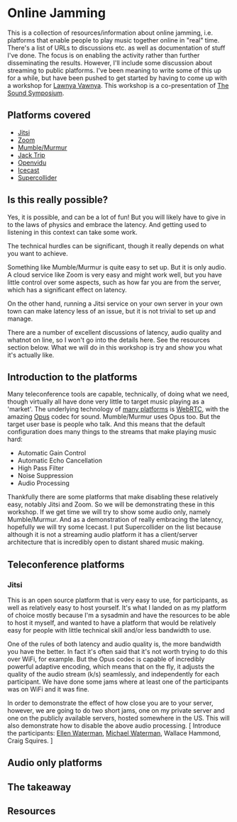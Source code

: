 # Online Jamming

This is a collection of resources/information about online jamming, i.e. platforms that enable people to play music together online in "real" time. There's a list of URLs to discussions etc. as well as documentation of stuff I've done. The focus is on enabling the activity rather than further disseminating the results. However, I'll include some discussion about streaming to public platforms. I've been meaning to write some of this up for a while, but have been pushed to get started by having to come up with a workshop for [Lawnya Vawnya](https://lawnyavawnya.com/). This workshop is a co-presentation of [The Sound Symposium](https://www.soundsymposium.com/).

## Platforms covered

* [Jitsi](https://jitsi.org/)
* [Zoom](https://zoom.us/)
* [Mumble/Murmur](https://www.mumble.info/)
* [Jack Trip](https://www.jacktrip.org/)
* [Openvidu](https://openvidu.io/)
* [Icecast](https://icecast.org/)
* [Supercollider](https://supercollider.github.io/)

## Is this really possible?

Yes, it is possible, and can be a lot of fun! But you will likely have to give in to the laws of physics and embrace the latency. And getting used to listening in this context can take some work.

The technical hurdles can be significant, though it really depends on what you want to achieve.

Something like Mumble/Murmur is quite easy to set up. But it is only audio. A cloud service like Zoom is very easy and might work well, but you have little control over some aspects, such as how far you are from the server, which has a significant effect on latency.

On the other hand, running a Jitsi service on your own server in your own town can make latency less of an issue, but it is not trivial to set up and manage.

There are a number of excellent discussions of latency, audio quality and whatnot on line, so I won't go into the details here. See the resources section below. What we will do in this workshop is try and show you what it's actually like.

## Introduction to the platforms

Many teleconference tools are capable, technically, of doing what we need, though virtually all have done very little to target music playing as a 'market'. The underlying technology of [many platforms](https://www.webrtcworld.com/webrtc-list.aspx) is [WebRTC](https://webrtc.org/), with the amazing [Opus](https://opus-codec.org/) codec for sound. Mumble/Murmur uses Opus too. But the target user base is people who talk. And this means that the default configuration does many things to the streams that make playing music hard:

* Automatic Gain Control
* Automatic Echo Cancellation
* High Pass Filter
* Noise Suppression
* Audio Processing

Thankfully there are some platforms that make disabling these relatively easy, notably Jitsi and Zoom. So we will be demonstrating these in this workshop. If we get time we will try to show some audio only, namely Mumble/Murmur. And as a demonstration of really embracing the latency, hopefully we will try some Icecast. I put Supercollider on the list because although it is not a streaming audio platform it has a client/server architecture that is incredibly open to distant shared music making.

## Teleconference platforms

### Jitsi

This is an open source platform that is very easy to use, for participants, as well as relatively easy to host yourself. It's what I landed on as my platform of choice mostly because I'm a sysadmin and have the resources to be able to host it myself, and wanted to have a platform that would be relatively easy for people with little technical skill and/or less bandwidth to use.

One of the rules of both latency and audio quality is, the more bandwidth you have the better. In fact it's often said that it's not worth trying to do this over WiFi, for example. But the Opus codec is capable of incredibly powerful adaptive encoding, which means that on the fly, it adjusts the quality of the audio stream (k/s) seamlessly, and independently for each participant. We have done some jams where at least one of the participants was on WiFi and it was fine.

In order to demonstrate the effect of how close you are to your server, however, we are going to do two short jams, one on my private server and one on the publicly available servers, hosted somewhere in the US. This will also demonstrate how to disable the above audio processing. [ Introduce the participants: [Ellen Waterman](http://www.ellenwaterman.ca/), [Michael Waterman](https://mannlichercarcano.blogspot.com/), Wallace Hammond, Craig Squires. ]

## Audio only platforms

## The takeaway

## Resources
